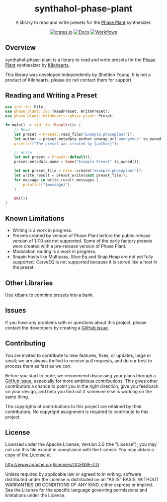 <div align="center">

# synthahol-phase-plant

A library to read and write presets for the
[Phase Plant](https://kilohearts.com/products/phase_plant)
synthesizer.

[![crates.io][crates.io-badge]][crates.io]
[![Docs][docs-badge]][docs]
[![Workflows][workflows-badge]][workflows]
</div>

## Overview

synthahol-phase-plant is a library to read and write presets for the
[Phase Plant](https://kilohearts.com/products/phase_plant)
synthesizer by [Kilohearts](https://kilohearts.com).

This library was developed independently by Sheldon Young. It is not a
product of Kilohearts, please do not contact them for support.

## Reading and Writing a Preset

```rust
use std::fs::File;
use phase_plant::io::{ReadPreset, WritePreset};
use phase_plant::kilohearts::phase_plant::Preset;

fn main() -> std::io::Result<()> {
    // Read
    let preset = Preset::read_file("Example.phaseplant")?;
    let author = preset.metadata.author.unwrap_or("anonymous".to_owned());
    println!("The preset was created by {author}");

    // Write
    let mut preset = Preset::default();
    preset.metadata.name = Some("Example Preset".to_owned());

    let mut preset_file = File::create("example.phaseplant")?;
    let write_result = preset.write(&mut preset_file)?;
    for message in write_result.messages {
        println!("{message}");
    }

    Ok(())
}
```

## Known Limitations

* Writing is a work in progress.
* Presets created by version of Phase Plant before the public release version of 1.7.0 are not supported. Some of the early factory presets were created with a pre-release version of Phase Plant.
* Modulation routing is a work in progress.
* Snapin hosts like Multipass, Slice Eq and Snap Heap are not yet fully supported. CarveEQ is not supported because it is stored like a host in the preset.

## Other Libraries

Use [kibank](https://crates.io/crates/kibank) to combine presets into a bank.

## Issues

If you have any problems with or questions about this project, please contact
the developers by creating a
[GitHub issue](https://github.com/softdevca/synthahol-phase-plant/issues).

## Contributing

You are invited to contribute to new features, fixes, or updates, large or
small; we are always thrilled to receive pull requests, and do our best to
process them as fast as we can.

Before you start to code, we recommend discussing your plans through a
[GitHub issue](https://github.com/softdevca/synthahol-phase-plant/issues),
especially for more ambitious contributions. This gives other contributors a
chance to point you in the right direction, give you feedback on your design,
and help you find out if someone else is working on the same thing.

The copyrights of contributions to this project are retained by their
contributors. No copyright assignment is required to contribute to this
project.

## License

Licensed under the Apache License, Version 2.0 (the "License"); you may not use
this file except in compliance with the License. You may obtain a copy of the
License at

http://www.apache.org/licenses/LICENSE-2.0

Unless required by applicable law or agreed to in writing, software distributed
under the License is distributed on an "AS IS" BASIS, WITHOUT WARRANTIES OR
CONDITIONS OF ANY KIND, either express or implied. See the License for the
specific language governing permissions and limitations under the License.

[crates.io]: https://crates.io/crates/synthahol-phase-plant

[crates.io-badge]: https://img.shields.io/crates/v/synthahol-phase-plant?logo=rust&logoColor=white&style=flat-square

[docs]: https://docs.rs/synthahol-phase-plant

[docs-badge]: https://docs.rs/synthahol-phase-plant/badge.svg

[workflows]: https://github.com/softdevca/synthahol-phase-plant/actions/workflows/ci.yml

[workflows-badge]: https://github.com/softdevca/synthahol-phase-plant/actions/workflows/ci.yml/badge.svg
